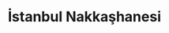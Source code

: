 ---
order: 3
title:  "İstanbul Nakkaşhanesi"
img: "assets/images/slides/3.jpg"
mobile-img: "assets/images/slides/3m.jpg"
href: "javascript:none"
target: "" # _blank
---